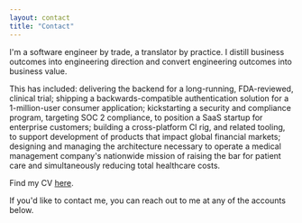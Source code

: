 ```yaml
---
layout: contact
title: "Contact"
---
```



I'm a software engineer by trade, a translator by practice. I distill business
outcomes into engineering direction and convert engineering outcomes into
business value.

This has included: delivering the backend for a long-running, FDA-reviewed,
clinical trial; shipping a backwards-compatible authentication solution for a
1-million-user consumer application; kickstarting a security and compliance
program, targeting SOC 2 compliance, to position a SaaS startup for enterprise
customers;  building a cross-platform CI rig, and related tooling, to support
development of products that impact global financial markets; designing and
managing the architecture necessary to operate a medical management company's
nationwide mission of raising the bar for patient care and simultaneously
reducing total healthcare costs.

Find my CV [here](/cv).

If you'd like to contact me, you can reach out to me at any of the accounts below.
